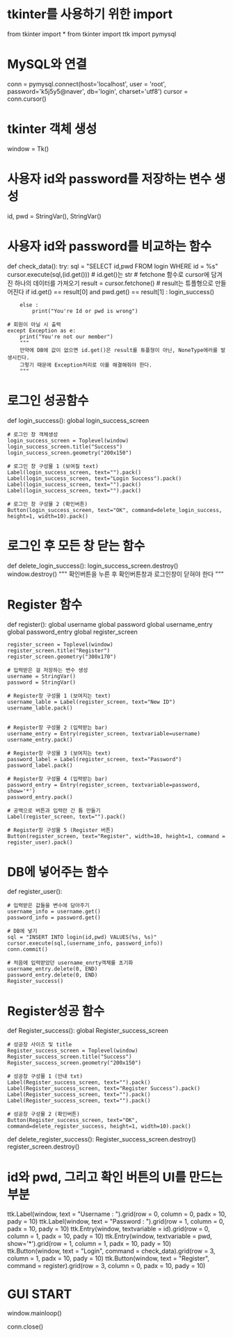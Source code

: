 # tkinter를 사용하기 위한 import
from tkinter import *
from tkinter import ttk
import pymysql


# MySQL와 연결
conn = pymysql.connect(host='localhost', user = 'root', password='k5j5y5@naver', db='login', charset='utf8')
cursor = conn.cursor()

# tkinter 객체 생성
window = Tk()

# 사용자 id와 password를 저장하는 변수 생성
id, pwd = StringVar(), StringVar()

# 사용자 id와 password를 비교하는 함수
def check_data():
    try:
        sql = "SELECT id,pwd FROM login WHERE id = %s"
        cursor.execute(sql,(id.get()))  # id.get()는 str
        # fetchone 함수로 cursor에 담겨진 하나의 데이터를 가져오기
        result = cursor.fetchone()      # result는 튜플형으로 만들어진다
        if  id.get() == result[0]  and  pwd.get() == result[1] : 
            login_success()

        else :
            print("You're Id or pwd is wrong")      
    
    # 회원이 아닐 시 출력 
    except Exception as e:
        print("You're not our member")
        """
        만약에 DB에 값이 없으면 id.get()은 result를 튜플형이 아닌, NoneType에러를 발생시킨다.
        그렇기 때문에 Exception처리로 이를 해결해줘야 한다.
        """

# 로그인 성공함수
def login_success():
    global login_success_screen
    
    # 로그인 창 객체생성 
    login_success_screen = Toplevel(window)
    login_success_screen.title("Success")
    login_success_screen.geometry("200x150")
    
    # 로그인 창 구성물 1 (보여질 text)
    Label(login_success_screen, text="").pack()
    Label(login_success_screen, text="Login Success").pack()
    Label(login_success_screen, text="").pack()
    Label(login_success_screen, text="").pack()
 
    # 로그인 창 구성물 2 (확인버튼)
    Button(login_success_screen, text="OK", command=delete_login_success, height=1, width=10).pack()

# 로그인 후 모든 창 닫는 함수
def delete_login_success():
    login_success_screen.destroy()
    window.destroy()
    """
    확인버튼을 누른 후 확인버튼창과 로그인창이 닫혀야 한다
    """



# Register 함수
def register():
    global username
    global password
    global username_entry
    global password_entry
    global register_screen

    register_screen = Toplevel(window) 
    register_screen.title("Register")
    register_screen.geometry("300x170")
 
    # 입력받은 걸 저장하는 변수 생성
    username = StringVar()
    password = StringVar()
    
    # Register창 구성물 1 (보여지는 text)
    username_lable = Label(register_screen, text="New ID")
    username_lable.pack()
 

    # Register창 구성물 2 (입력받는 bar)
    username_entry = Entry(register_screen, textvariable=username)
    username_entry.pack()
   
    # Register창 구성물 3 (보여지는 text)
    password_label = Label(register_screen, text="Password")
    password_label.pack()
    
    # Register창 구성물 4 (입력받는 bar)
    password_entry = Entry(register_screen, textvariable=password, show='*')
    password_entry.pack()
    
    # 공백으로 버튼과 입력란 간 틈 만들기
    Label(register_screen, text="").pack()
    
    # Register창 구성물 5 (Register 버튼)
    Button(register_screen, text="Register", width=10, height=1, command = register_user).pack()


# DB에 넣어주는 함수
def register_user():
 
    # 입력받은 값들을 변수에 담아주기
    username_info = username.get()
    password_info = password.get()

    # DB에 넣기
    sql = "INSERT INTO login(id,pwd) VALUES(%s, %s)"
    cursor.execute(sql,(username_info, password_info))
    conn.commit()
    
    # 처음에 입력받았던 username_enrty객체를 초기화
    username_entry.delete(0, END)
    password_entry.delete(0, END)
    Register_success()

# Register성공 함수
def Register_success():
    global Register_success_screen

    # 성공창 사이즈 및 title
    Register_success_screen = Toplevel(window)
    Register_success_screen.title("Success")
    Register_success_screen.geometry("200x150")
    
    # 성공창 구성물 1 (안내 txt)
    Label(Register_success_screen, text="").pack()
    Label(Register_success_screen, text="Register Success").pack()
    Label(Register_success_screen, text="").pack()
    Label(Register_success_screen, text="").pack()
 
    # 성공창 구성물 2 (확인버튼)
    Button(Register_success_screen, text="OK", command=delete_register_success, height=1, width=10).pack()

def delete_register_success():
    Register_success_screen.destroy()
    register_screen.destroy()
 



# id와 pwd, 그리고 확인 버튼의 UI를 만드는 부분
ttk.Label(window, text = "Username : ").grid(row = 0, column = 0, padx = 10, pady = 10)
ttk.Label(window, text = "Password : ").grid(row = 1, column = 0, padx = 10, pady = 10)
ttk.Entry(window, textvariable = id).grid(row = 0, column = 1, padx = 10, pady = 10)
ttk.Entry(window, textvariable = pwd, show='*').grid(row = 1, column = 1, padx = 10, pady = 10)
ttk.Button(window, text = "Login", command = check_data).grid(row = 3, column = 1, padx = 10, pady = 10)
ttk.Button(window, text = "Register", command = register).grid(row = 3, column = 0, padx = 10, pady = 10)


# GUI START
window.mainloop()

conn.close()

